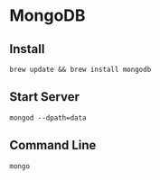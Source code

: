 # MongoDB

## Install
```
brew update && brew install mongodb
```

## Start Server
```
mongod --dpath=data
```

## Command Line
```
mongo
```
